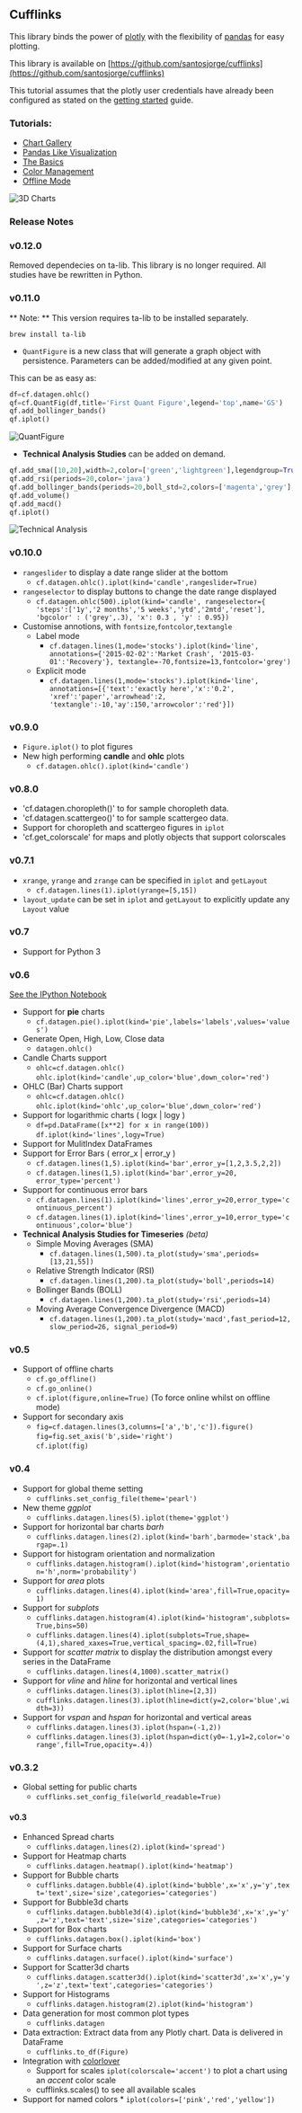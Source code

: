 
## Cufflinks

This library binds the power of [plotly](http://www.plot.ly) with the flexibility of [pandas](http://pandas.pydata.org/) for easy plotting.

This library is available on [https://github.com/santosjorge/cufflinks](https://github.com/santosjorge/cufflinks)

This tutorial assumes that the plotly user credentials have already been configured as stated on the [getting started](https://plot.ly/python/getting-started/) guide.

### Tutorials:

* [Chart Gallery](http://nbviewer.ipython.org/gist/santosjorge/b278ce0ae2448f47c31d)
* [Pandas Like Visualization](http://nbviewer.ipython.org/gist/santosjorge/aba934a0d20023a136c2)
* [The Basics](http://nbviewer.ipython.org/gist/santosjorge/f3b07b2be8094deea8c6)
* [Color Management](http://nbviewer.ipython.org/gist/santosjorge/00ca17b121fa2463e18b)
* [Offline Mode](http://nbviewer.ipython.org/gist/santosjorge/5fdbe947496faf7af5e6)

![3D Charts](img/ukswaps.gif)

### Release Notes
### v0.12.0

Removed dependecies on ta-lib. 
This library is no longer required. 
All studies have be rewritten in Python. 

### v0.11.0

** Note: ** This version requires ta-lib to be installed separately. 

	brew install ta-lib

* `QuantFigure` is a new class that will generate a graph object with persistence. 
Parameters can be added/modified at any given point. 

This can be as easy as:

```python
df=cf.datagen.ohlc()
qf=cf.QuantFig(df,title='First Quant Figure',legend='top',name='GS')
qf.add_bollinger_bands()
qf.iplot()

```

![QuantFigure](img/qf1.png)

* **Technical Analysis Studies** can be added on demand. 

```python
qf.add_sma([10,20],width=2,color=['green','lightgreen'],legendgroup=True)
qf.add_rsi(periods=20,color='java')
qf.add_bollinger_bands(periods=20,boll_std=2,colors=['magenta','grey'],fill=True)
qf.add_volume()
qf.add_macd()
qf.iplot()
```

![Technical Analysis](img/qf2.png)


### v0.10.0

* `rangeslider` to display a date range slider at the bottom
	* `cf.datagen.ohlc().iplot(kind='candle',rangeslider=True)`	
* `rangeselector` to display buttons to change the date range displayed
	* `cf.datagen.ohlc(500).iplot(kind='candle', rangeselector={ 'steps':['1y','2 months','5 weeks','ytd','2mtd','reset'], 
     'bgcolor' : ('grey',.3), 'x': 0.3 , 'y' : 0.95})`	
* Customise annotions, with `fontsize`,`fontcolor`,`textangle`
	* Label mode
		* `cf.datagen.lines(1,mode='stocks').iplot(kind='line',
					annotations={'2015-02-02':'Market Crash',
	                 		     '2015-03-01':'Recovery'},
	                textangle=-70,fontsize=13,fontcolor='grey')`
	* Explicit mode
		* `cf.datagen.lines(1,mode='stocks').iplot(kind='line',
				annotations=[{'text':'exactly here','x':'0.2',
				'xref':'paper','arrowhead':2,
				'textangle':-10,'ay':150,'arrowcolor':'red'}])`

### v0.9.0

* `Figure.iplot()` to plot figures
* New high performing **candle** and **ohlc** plots
	* `cf.datagen.ohlc().iplot(kind='candle')`	


### v0.8.0

* 'cf.datagen.choropleth()' to for sample choropleth data. 
* 'cf.datagen.scattergeo()' to for sample scattergeo data. 
* Support for choropleth and scattergeo figures in `iplot`
* 'cf.get_colorscale' for maps and plotly objects that support colorscales

### v0.7.1

* `xrange`, `yrange` and `zrange` can be specified in `iplot` and `getLayout`
	* `cf.datagen.lines(1).iplot(yrange=[5,15])`
* `layout_update` can be set in `iplot` and `getLayout` to explicitly update any `Layout` value

### v0.7

* Support for Python 3

### v0.6  
[See the IPython Notebook](http://nbviewer.ipython.org/gist/santosjorge/72665839a6f05a0567e0?flush_cache=true)

* Support for **pie** charts  
	* `cf.datagen.pie().iplot(kind='pie',labels='labels',values='values')`
* Generate Open, High, Low, Close data
	* `datagen.ohlc()`
* Candle Charts support
	* `ohlc=cf.datagen.ohlc()`  
	  `ohlc.iplot(kind='candle',up_color='blue',down_color='red')`
* OHLC (Bar) Charts support
	* `ohlc=cf.datagen.ohlc()`  
	  `ohlc.iplot(kind='ohlc',up_color='blue',down_color='red')`
* Support for logarithmic charts ( logx | logy )
	* `df=pd.DataFrame([x**2] for x in range(100))`  
	  `df.iplot(kind='lines',logy=True)`  
* Support for MulitIndex DataFrames
* Support for Error Bars ( error_x | error_y )
	* `cf.datagen.lines(1,5).iplot(kind='bar',error_y=[1,2,3.5,2,2])`  
	* `cf.datagen.lines(1,5).iplot(kind='bar',error_y=20, error_type='percent')`   
* Support for continuous error bars
	* `cf.datagen.lines(1).iplot(kind='lines',error_y=20,error_type='continuous_percent')`
	* `cf.datagen.lines(1).iplot(kind='lines',error_y=10,error_type='continuous',color='blue')`
* **Technical Analysis Studies for Timeseries** *(beta)*  
	* Simple Moving Averages (SMA)
		* `cf.datagen.lines(1,500).ta_plot(study='sma',periods=[13,21,55])` 
	* Relative Strength Indicator (RSI)
		* `cf.datagen.lines(1,200).ta_plot(study='boll',periods=14)`  
	* Bollinger Bands (BOLL)
		* `cf.datagen.lines(1,200).ta_plot(study='rsi',periods=14)`  
	* Moving Average Convergence Divergence (MACD)
		* `cf.datagen.lines(1,200).ta_plot(study='macd',fast_period=12,slow_period=26,
                                signal_period=9)`  



### v0.5

* Support of offline charts
	* `cf.go_offline()`
	* `cf.go_online()`
	* `cf.iplot(figure,online=True)` (To force online whilst on offline mode)
* Support for secondary axis
	* `fig=cf.datagen.lines(3,columns=['a','b','c']).figure()`  
	  `fig=fig.set_axis('b',side='right')`  
	  `cf.iplot(fig)`  


### v0.4

* Support for global theme setting
	* `cufflinks.set_config_file(theme='pearl')`
* New theme *ggplot*
	* `cufflinks.datagen.lines(5).iplot(theme='ggplot')`
* Support for horizontal bar charts *barh*
	* `cufflinks.datagen.lines(2).iplot(kind='barh',barmode='stack',bargap=.1)`
* Support for histogram orientation and normalization
	* `cufflinks.datagen.histogram().iplot(kind='histogram',orientation='h',norm='probability')`
* Support for *area* plots
	* `cufflinks.datagen.lines(4).iplot(kind='area',fill=True,opacity=1)`
* Support for *subplots*
	* `cufflinks.datagen.histogram(4).iplot(kind='histogram',subplots=True,bins=50)`
	* `cufflinks.datagen.lines(4).iplot(subplots=True,shape=(4,1),shared_xaxes=True,vertical_spacing=.02,fill=True)`
* Support for *scatter matrix* to display the distribution amongst every series in the DataFrame
	* `cufflinks.datagen.lines(4,1000).scatter_matrix()`
* Support for *vline* and *hline* for horizontal and vertical lines
	* `cufflinks.datagen.lines(3).iplot(hline=[2,3])`
	* `cufflinks.datagen.lines(3).iplot(hline=dict(y=2,color='blue',width=3))`
* Support for *vspan* and *hspan* for horizontal and vertical areas
	* `cufflinks.datagen.lines(3).iplot(hspan=(-1,2))`
	* `cufflinks.datagen.lines(3).iplot(hspan=dict(y0=-1,y1=2,color='orange',fill=True,opacity=.4))`


### v0.3.2

* Global setting for public charts
	* `cufflinks.set_config_file(world_readable=True)`

#### v0.3

* Enhanced Spread charts
	* `cufflinks.datagen.lines(2).iplot(kind='spread')`
* Support for Heatmap charts
	* `cufflinks.datagen.heatmap().iplot(kind='heatmap')`
* Support for Bubble charts
	* `cufflinks.datagen.bubble(4).iplot(kind='bubble',x='x',y='y',text='text',size='size',categories='categories')`
* Support for Bubble3d charts
	* `cufflinks.datagen.bubble3d(4).iplot(kind='bubble3d',x='x',y='y',z='z',text='text',size='size',categories='categories')`
* Support for Box charts
	* `cufflinks.datagen.box().iplot(kind='box')`
* Support for Surface charts
	* `cufflinks.datagen.surface().iplot(kind='surface')`
* Support for Scatter3d charts
	* `cufflinks.datagen.scatter3d().iplot(kind='scatter3d',x='x',y='y',z='z',text='text',categories='categories')`
* Support for Histograms
	* `cufflinks.datagen.histogram(2).iplot(kind='histogram')`
* Data generation for most common plot types
	* `cufflinks.datagen`
* Data extraction: Extract data from any Plotly chart. Data is delivered in DataFrame
	* `cufflinks.to_df(Figure)`
* Integration with [colorlover](https://github.com/jackparmer/colorlover/)
	* Support for scales `iplot(colorscale='accent')` to plot a chart using an *accent* color scale
	* cufflinks.scales() to see all available scales
* Support for named colors
		* `iplot(colors=['pink','red','yellow'])`

